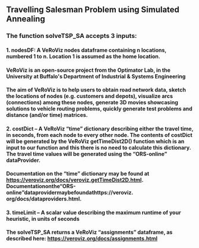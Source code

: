 ## **Travelling Salesman Problem using Simulated Annealing**

### The function solveTSP_SA accepts 3 inputs: 
#### 1. **nodesDF**: A VeRoViz nodes dataframe containing n locations, numbered 1 to n. Location 1 is assumed as the home location.
#### VeRoViz is an open-source project from the Optimator Lab, in the University at Buffalo's Department of Industrial & Systems Engineering
#### The aim of VeRoViz is to help users to obtain road network data, sketch the locations of nodes (e.g. customers and depots), visualize arcs (connections) among these nodes, generate 3D movies showcasing solutions to vehicle routing problems, quickly generate test problems and distance (and/or time) matrices.

#### 2. **costDict** – A VeRoViz “time” dictionary describing either the travel time, in seconds, from each node to every other node. The contents of costDict will be generated by the VeRoViz getTimeDist2D() function which is an input to our function and this there is no need to calculate this dictionary. The travel time values will be generated using the “ORS-online” dataProvider.
#### Documentation on the “time” dictionary may be found at  https://veroviz.org/docs/veroviz.getTimeDist2D.html. Documentationonthe“ORS-online”dataprovidermaybefoundathttps://veroviz. org/docs/dataproviders.html.

#### 3. **timeLimit** – A scalar value describing the maximum runtime of your heuristic, in units of seconds

#### The solveTSP_SA returns a **VeRoViz “assignments” dataframe**, as described here: https://veroviz.org/docs/assignments.html
